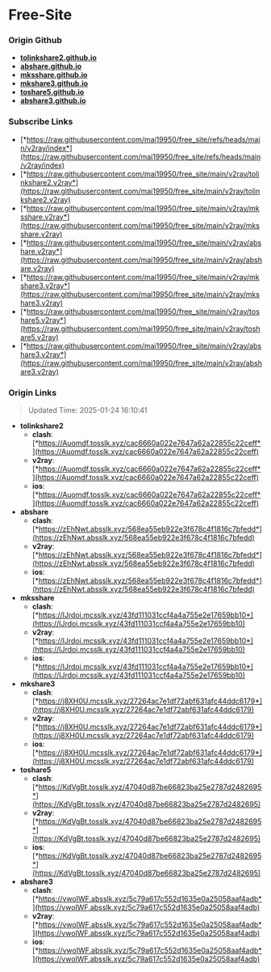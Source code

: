 # Free-Site

### Origin Github

- [**tolinkshare2.github.io**](https://github.com/tolinkshare2/tolinkshare2.github.io)
- [**abshare.github.io**](https://github.com/abshare/abshare.github.io)
- [**mksshare.github.io**](https://github.com/mksshare/mksshare.github.io)
- [**mkshare3.github.io**](https://github.com/mkshare3/mkshare3.github.io)
- [**toshare5.github.io**](https://github.com/toshare5/toshare5.github.io)
- [**abshare3.github.io**](https://github.com/abshare3/abshare3.github.io)

### Subscribe Links

- [*https://raw.githubusercontent.com/mai19950/free_site/refs/heads/main/v2ray/index*](https://raw.githubusercontent.com/mai19950/free_site/refs/heads/main/v2ray/index)
- [*https://raw.githubusercontent.com/mai19950/free_site/main/v2ray/tolinkshare2.v2ray*](https://raw.githubusercontent.com/mai19950/free_site/main/v2ray/tolinkshare2.v2ray)
- [*https://raw.githubusercontent.com/mai19950/free_site/main/v2ray/mksshare.v2ray*](https://raw.githubusercontent.com/mai19950/free_site/main/v2ray/mksshare.v2ray)
- [*https://raw.githubusercontent.com/mai19950/free_site/main/v2ray/abshare.v2ray*](https://raw.githubusercontent.com/mai19950/free_site/main/v2ray/abshare.v2ray)
- [*https://raw.githubusercontent.com/mai19950/free_site/main/v2ray/mkshare3.v2ray*](https://raw.githubusercontent.com/mai19950/free_site/main/v2ray/mkshare3.v2ray)
- [*https://raw.githubusercontent.com/mai19950/free_site/main/v2ray/toshare5.v2ray*](https://raw.githubusercontent.com/mai19950/free_site/main/v2ray/toshare5.v2ray)
- [*https://raw.githubusercontent.com/mai19950/free_site/main/v2ray/abshare3.v2ray*](https://raw.githubusercontent.com/mai19950/free_site/main/v2ray/abshare3.v2ray)

### Origin Links

> Updated Time: 2025-01-24 16:10:41

- **tolinkshare2**
  - **clash**: [*https://Auomdf.tosslk.xyz/cac6660a022e7647a62a22855c22ceff*](https://Auomdf.tosslk.xyz/cac6660a022e7647a62a22855c22ceff)
  - **v2ray**: [*https://Auomdf.tosslk.xyz/cac6660a022e7647a62a22855c22ceff*](https://Auomdf.tosslk.xyz/cac6660a022e7647a62a22855c22ceff)
  - **ios**: [*https://Auomdf.tosslk.xyz/cac6660a022e7647a62a22855c22ceff*](https://Auomdf.tosslk.xyz/cac6660a022e7647a62a22855c22ceff)
- **abshare**
  - **clash**: [*https://zEhNwt.absslk.xyz/568ea55eb922e3f678c4f1816c7bfedd*](https://zEhNwt.absslk.xyz/568ea55eb922e3f678c4f1816c7bfedd)
  - **v2ray**: [*https://zEhNwt.absslk.xyz/568ea55eb922e3f678c4f1816c7bfedd*](https://zEhNwt.absslk.xyz/568ea55eb922e3f678c4f1816c7bfedd)
  - **ios**: [*https://zEhNwt.absslk.xyz/568ea55eb922e3f678c4f1816c7bfedd*](https://zEhNwt.absslk.xyz/568ea55eb922e3f678c4f1816c7bfedd)
- **mksshare**
  - **clash**: [*https://IJrdoi.mcsslk.xyz/43fd111031ccf4a4a755e2e17659bb10*](https://IJrdoi.mcsslk.xyz/43fd111031ccf4a4a755e2e17659bb10)
  - **v2ray**: [*https://IJrdoi.mcsslk.xyz/43fd111031ccf4a4a755e2e17659bb10*](https://IJrdoi.mcsslk.xyz/43fd111031ccf4a4a755e2e17659bb10)
  - **ios**: [*https://IJrdoi.mcsslk.xyz/43fd111031ccf4a4a755e2e17659bb10*](https://IJrdoi.mcsslk.xyz/43fd111031ccf4a4a755e2e17659bb10)
- **mkshare3**
  - **clash**: [*https://j8XH0U.mcsslk.xyz/27264ac7e1df72abf631afc44ddc6179*](https://j8XH0U.mcsslk.xyz/27264ac7e1df72abf631afc44ddc6179)
  - **v2ray**: [*https://j8XH0U.mcsslk.xyz/27264ac7e1df72abf631afc44ddc6179*](https://j8XH0U.mcsslk.xyz/27264ac7e1df72abf631afc44ddc6179)
  - **ios**: [*https://j8XH0U.mcsslk.xyz/27264ac7e1df72abf631afc44ddc6179*](https://j8XH0U.mcsslk.xyz/27264ac7e1df72abf631afc44ddc6179)
- **toshare5**
  - **clash**: [*https://KdVgBt.tosslk.xyz/47040d87be66823ba25e2787d2482695*](https://KdVgBt.tosslk.xyz/47040d87be66823ba25e2787d2482695)
  - **v2ray**: [*https://KdVgBt.tosslk.xyz/47040d87be66823ba25e2787d2482695*](https://KdVgBt.tosslk.xyz/47040d87be66823ba25e2787d2482695)
  - **ios**: [*https://KdVgBt.tosslk.xyz/47040d87be66823ba25e2787d2482695*](https://KdVgBt.tosslk.xyz/47040d87be66823ba25e2787d2482695)
- **abshare3**
  - **clash**: [*https://vwoIWF.absslk.xyz/5c79a617c552d1635e0a25058aaf4adb*](https://vwoIWF.absslk.xyz/5c79a617c552d1635e0a25058aaf4adb)
  - **v2ray**: [*https://vwoIWF.absslk.xyz/5c79a617c552d1635e0a25058aaf4adb*](https://vwoIWF.absslk.xyz/5c79a617c552d1635e0a25058aaf4adb)
  - **ios**: [*https://vwoIWF.absslk.xyz/5c79a617c552d1635e0a25058aaf4adb*](https://vwoIWF.absslk.xyz/5c79a617c552d1635e0a25058aaf4adb)
